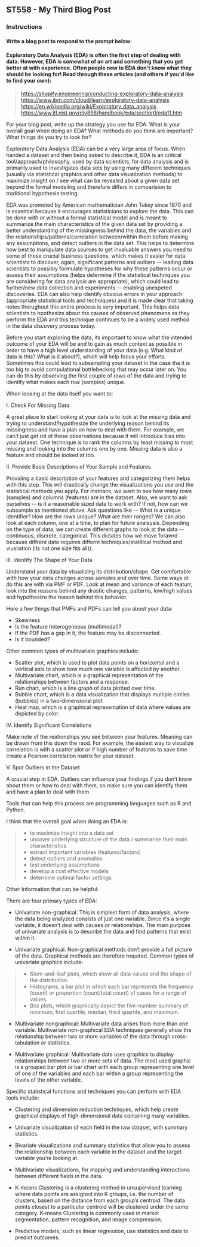 ## ST558 - My Third Blog Post  

<!--
Overview

This assignment is to create a blog post using your github blog.  See below for the blog post prompt. Assesses LO 1.3 and others.
Completion time

The estimated time to complete this assignment is 20-40 minutes.
Instructions
-->

### Instructions  
#### Write a blog post to respond to the prompt below:

#### Exploratory Data Analysis (EDA) is often the first step of dealing with data.  However, EDA is somewhat of an art and something that you get better at with experience.  Often people new to EDA don't know what they should be looking for!  Read through these articles (and others if you'd like to find your own):  

> https://shopify.engineering/conducting-exploratory-data-analysis  
> https://www.ibm.com/cloud/learn/exploratory-data-analysis  
> https://en.wikipedia.org/wiki/Exploratory_data_analysis  
> https://www.itl.nist.gov/div898/handbook/eda/section1/eda11.htm  

For your blog post, write up the strategy you use for EDA. What is your overall goal when doing an EDA? What methods do you think are important? What things do you try to look for? 

Exploratory Data Analysis (EDA) can be a very large area of focus. When handed a dataset and then being asked to describe it, EDA is an critical tool/approach/philosophy, used by data scientists, for data analysis and is primarily used to investigates data sets by using many different techniques (usually via statistical graphics and other data visualization methods) to maximize insight on / see what can be revealed about a given data set beyond the formal modeling and therefore differs in comparision to traditional hypothesis testing.

EDA was promoted by American mathematician John Tukey since 1970 and is essential because it encourages statisticians to explore the data. This can be done with or without a formal statistical model and is meant to summarize the main characteristics of the given data set by providing a better understanding of the missingness behind the data, the variables and the relationships/patterns/correlation between/within them before making any assumptions, and detect outliers in the data set. This helps to determine how best to manipulate data sources to get invaluable answers you need to some of those crucial business questions, which makes it easier for data scientists to discover, again, significant patterns and outliers -- leading data scientists to possibly formulate hypotheses for why these patterns occur or assess their assumptions (helps determine if the statistical techniques you are considering for data analysis are appropriate), which could lead to further/new data collection and experiments -- enabling unexpeted discoveries. EDA can also help identify obvious errors in your approach (appropriate statistical tools and techniques) and it is made clear that taking notes thorughout this entire process is very important. This helps data scientists to hpothesize about the causes of observed phenomena as they perform the EDA and this technique continues to be a widely used method in the data discovery process today.

Before you start exploring the data, its important to know what the intended outcome of your EDA will be and to gain as much context as possible in order to have a high level understanding of your data (e.g. What kind of data is this? What is it about?), which will help focus your efforts. Sometimes this could lead to subsampling your dataset in the case tha it is too big to avoid compulational bottlebecking that may occur later on. You can do this by observing the first couple of rows of the data and trying to identify what makes each row (samples) unique. 

When looking at the data itself you want to:

I. Check For Missing Data 

A great place to start looking at your data is to look at the missing data and trying to understand/hypothesize the underlying reason behind its missingness and have a plan on how to deal with them. For example, we can't just get rid of these observations because it will introduce bias into your dataest. One technique is to rank the columns by least missing to most missing and looking into the columns one by one. Missing data is also a feature and should be looked at too.

II. Provide Basic Descriptions of Your Sample and Features 

Providing a basic description of your features and categorizing them helps with this step. This will drastically change the visualizations you use and the statistical methods you apply. For instnace, we want to see how many rows (samples) and columns (features) are in the dataset. Also, we want to ask ourselves -- is it a reasonable sized data to work with? If not, how can we subsample as mentioned above. Ask questions like -- What is a unique identifier? How are the rows unique? What are their ranges? We can also look at each column, one at a time, to plan for future analaysis. Depending on the type of data, we can create different graphs to look at the data -- continuous, discrete, categorical. This dictates how we move forawrd because diffrent data requires differnt techniques/statitical method and viusliation (its not one size fits all)).

III. Identify The Shape of Your Data 

Understand your data by visualizing its distribution/shape. Get comfortable with how your data changes across samples and over time. Some ways ot do this are with via PMF or PDF. Look at mean and variance of each featurr, look into the reasons behind any drastic changes, patterns, low/high values and hypothesize the reason behind this behavior. 

Here a few things that PMFs and PDFs can tell you about your data: 
 
- Skewness
- Is the feature heterogeneous (multimodal)?
- If the PDF has a gap in it, the feature may be disconnected.
- Is it bounded?
        
Other common types of multivariate graphics include:

- Scatter plot, which is used to plot data points on a horizontal and a vertical axis to show how much one variable is affected by another.
- Multivariate chart, which is a graphical representation of the relationships between factors and a response.
- Run chart, which is a line graph of data plotted over time.
- Bubble chart, which is a data visualization that displays multiple circles (bubbles) in a two-dimensional plot.
- Heat map, which is a graphical representation of data where values are depicted by color.

IV. Identify Significant Correlations 

Make note of the reationships you see between your features. Meaning can be drawn from this down the raod. For example, the easiest way to visualize correlation is with a scatter plot or if high number of features to save time create a Pearson correlation matrix for your dataset.  

V. Spot Outliers in the Dataset 

A crucial step in EDA. Outliers can influence your findings if you don’t know about them or how to deal with them, so make sure you can identify them and have a plan to deal with them.

Tools that can help this process are programming languages such as R and Python.

I think that the overall goal when doing an EDA is:

> - to maximize insight into a data set
> - uncover underlying structure of the data / summarise their main characteristics
> - extract important variables (features/factors)
> - detect outliers and anomalies
> - test underlying assumptions
> - develop a cost effective models
> - determine optimal factor settings

Other Information that can be helpful:

There are four primary types of EDA:

- Univariate non-graphical. This is simplest form of data analysis, where the data being analyzed consists of just one variable. Since it’s a single variable, it doesn’t deal with causes or relationships. The main purpose of univariate analysis is to describe the data and find patterns that exist within it.

- Univariate graphical. Non-graphical methods don’t provide a full picture of the data. Graphical methods are therefore required. Common types of univariate graphics include:

> - Stem-and-leaf plots, which show all data values and the shape of the distribution.
> - Histograms, a bar plot in which each bar represents the frequency (count) or proportion (count/total count) of cases for a range of values.
> - Box plots, which graphically depict the five-number summary of minimum, first quartile, median, third quartile, and maximum.
        
- Multivariate nongraphical: Multivariate data arises from more than one variable. Multivariate non-graphical EDA techniques generally show the relationship between two or more variables of the data through cross-tabulation or statistics.

- Multivariate graphical: Multivariate data uses graphics to display relationships between two or more sets of data. The most used graphic is a grouped bar plot or bar chart with each group representing one level of one of the variables and each bar within a group representing the levels of the other variable.

Specific statistical functions and techniques you can perform with EDA tools include:

- Clustering and dimension reduction techniques, which help create graphical displays of high-dimensional data containing many variables.

- Univariate visualization of each field in the raw dataset, with summary statistics.

- Bivariate visualizations and summary statistics that allow you to assess the relationship between each variable in the dataset and the target variable you’re looking at.

- Multivariate visualizations, for mapping and understanding interactions between different fields in the data.

- K-means Clustering is a clustering method in unsupervised learning where data points are assigned into K groups, i.e. the number of clusters, based on the distance from each group’s centroid. The data points closest to a particular centroid will be clustered under the same category. K-means Clustering is commonly used in market segmentation, pattern recognition, and image compression.

- Predictive models, such as linear regression, use statistics and data to predict outcomes.

<!--
Your blog post can be written in a conversational tone or more formally (however you want to represent yourself).  There is no word count or anything like that, just make sure you answer the prompts above to receive full credit.

Submit the URL for your (rendered) github blog in the text box. 
-->
